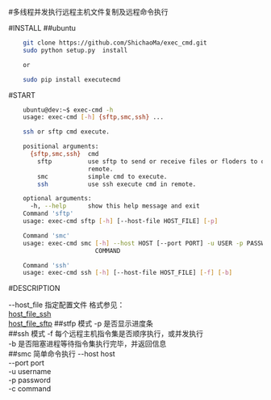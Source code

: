 #多线程并发执行远程主机文件复制及远程命令执行

#INSTALL
##ubuntu
```bash
    git clone https://github.com/ShichaoMa/exec_cmd.git
    sudo python setup.py  install

    or

    sudo pip install executecmd
```
#START

```bash
    ubuntu@dev:~$ exec-cmd -h
    usage: exec-cmd [-h] {sftp,smc,ssh} ...

    ssh or sftp cmd execute.

    positional arguments:
      {sftp,smc,ssh}  cmd
        sftp          use sftp to send or receive files or floders to or from
                      remote.
        smc           simple cmd to execute.
        ssh           use ssh execute cmd in remote.

    optional arguments:
      -h, --help      show this help message and exit
    Command 'sftp'
    usage: exec-cmd sftp [-h] [--host-file HOST_FILE] [-p]

    Command 'smc'
    usage: exec-cmd smc [-h] --host HOST [--port PORT] -u USER -p PASSWORD -c
                        COMMAND

    Command 'ssh'
    usage: exec-cmd ssh [-h] [--host-file HOST_FILE] [-f] [-b]
```

#DESCRIPTION

--host_file 指定配置文件 格式参见：<br/>[host_file_ssh](https://github.com/ShichaoMa/exec_cmd/blob/master/host_file_ssh)<br/> [host_file_sftp](https://github.com/ShichaoMa/exec_cmd/blob/master/host_file_sftp)
##stfp 模式
-p 是否显示进度条<br/>
##ssh 模式
-f 每个远程主机指令集是否顺序执行，或并发执行<br/>
-b 是否阻塞进程等待指令集执行完毕，并返回信息<br/>
##smc 简单命令执行
--host host<br/>
--port port<br/>
-u username<br/>
-p password<br/>
-c command<br/>

